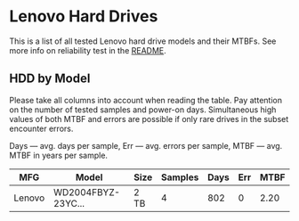 Lenovo Hard Drives
==================

This is a list of all tested Lenovo hard drive models and their MTBFs. See more
info on reliability test in the [README](https://github.com/bsdhw/SMART).

HDD by Model
------------

Please take all columns into account when reading the table. Pay attention on the
number of tested samples and power-on days. Simultaneous high values of both MTBF
and errors are possible if only rare drives in the subset encounter errors.

Days — avg. days per sample,
Err  — avg. errors per sample,
MTBF — avg. MTBF in years per sample.

| MFG       | Model              | Size   | Samples | Days  | Err   | MTBF |
|-----------|--------------------|--------|---------|-------|-------|------|
| Lenovo    | WD2004FBYZ-23YC... | 2 TB   | 4       | 802   | 0     | 2.20   |
